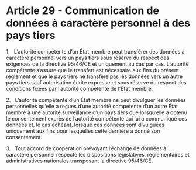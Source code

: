 # Article 29 - Communication de données à caractère personnel à des pays tiers


1.   L’autorité compétente d’un État membre peut transférer des données à caractère personnel vers un pays tiers sous réserve du respect des exigences de la directive 95/46/CE et uniquement au cas par cas. L’autorité compétente s’assure que le transfert est nécessaire aux fins du présent règlement et que le pays tiers ne transfère pas les données vers un autre pays tiers sauf autorisation écrite expresse et sous réserve du respect des conditions fixées par l’autorité compétente de l’État membre.

2.   L’autorité compétente d’un État membre ne peut divulguer les données personnelles qu’elle a reçues d’une autorité compétente d’un autre État membre à une autorité surveillance d’un pays tiers que lorsqu’elle a obtenu le consentement exprès de l’autorité compétente qui lui a communiqué ces données et, le cas échéant, lorsque ces données sont divulguées uniquement aux fins pour lesquelles cette dernière a donné son consentement.

3.   Tout accord de coopération prévoyant l’échange de données à caractère personnel respecte les dispositions législatives, réglementaires et administratives nationales transposant la directive 95/46/CE.
